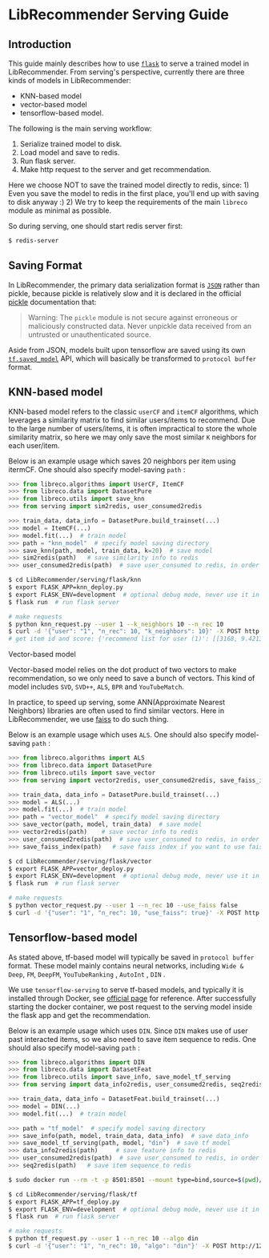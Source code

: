 # LibRecommender Serving Guide

## Introduction

This guide mainly describes how to use [`flask`](<https://flask.palletsprojects.com/en/1.1.x/>) to serve a trained model in LibRecommender. From serving's perspective, currently there are three kinds of models in LibRecommender: 

+ KNN-based model
+ vector-based model 
+ tensorflow-based model. 

The following is the main serving workflow: 

1. Serialize trained model to disk.
2. Load model and save to redis.
3. Run flask server.
4. Make http request to the server and get recommendation.

Here we choose NOT to save the trained model directly to redis, since:  1) Even you save the model to redis in the first place, you'll end up with saving to disk anyway :)  2) We try to keep the requirements of the main `libreco` module as minimal as possible.

So during serving, one should start redis server first: 

```bash
$ redis-server
```



## Saving Format

In LibRecommender, the primary data serialization format is [`JSON`](<https://www.json.org/json-en.html>) rather than pickle, because pickle is relatively slow and it is declared in the official [pickle](<https://docs.python.org/3.6/library/pickle.html>) documentation that:

> Warning: The `pickle` module is not secure against erroneous or maliciously constructed data. Never unpickle data received from an untrusted or unauthenticated source.

Aside from JSON, models built upon tensorflow are saved using its own [`tf.saved_model`](<https://tensorflow.google.cn/versions/r1.15/api_docs/python/tf/saved_model>) API, which will basically be transformed to `protocol buffer` format.



## KNN-based model

KNN-based model refers to the classic `userCF` and `itemCF` algorithms, which leverages a similarity matrix to find similar users/items to recommend. Due to the large number of users/items, it is often impractical to store the whole similarity matrix, so here we may only save the most similar `K` neighbors for each user/item. 

Below is an example usage which saves 20 neighbors per item using itermCF. One should also specify model-saving `path` : 

```python
>>> from libreco.algorithms import UserCF, ItemCF
>>> from libreco.data import DatasetPure
>>> from libreco.utils import save_knn
>>> from serving import sim2redis, user_consumed2redis

>>> train_data, data_info = DatasetPure.build_trainset(...)
>>> model = ItemCF(...)
>>> model.fit(...)  # train model
>>> path = "knn_model"  # specify model saving directory
>>> save_knn(path, model, train_data, k=20)  # save model
>>> sim2redis(path)	  # save similarity info to redis
>>> user_consumed2redis(path)  # save user_consumed to redis, in order to prevent from recommending items that the user has consumed
```

```bash
$ cd LibRecommender/serving/flask/knn
$ export FLASK_APP=knn_deploy.py
$ export FLASK_ENV=development  # optional debug mode, never use it in production 
$ flask run  # run flask server

# make requests
$ python knn_request.py --user 1 --k_neighbors 10 --n_rec 10  
$ curl -d '{"user": "1", "n_rec": 10, "k_neighbors": 10}' -X POST http://127.0.0.1:5000/item_cf/recommend
# get item id and score: {'recommend list for user (1)': [[3168, 9.421334058046341], [2538, 8.726857960224152], [505, 8.711400210857391], [530, 7.293927997350693], [1339, 7.1917658150196075], [4270, 7.149620413780212], [601, 7.130850255489349], [3808, 6.961166977882385], [2004, 6.635882019996643], [1300, 6.460416287183762]]}
```



Vector-based model

Vector-based model relies on the dot product of two vectors to make recommendation, so we only need to save a bunch of vectors. This kind of model includes `SVD`, `SVD++`, `ALS`, `BPR` and `YouTubeMatch`.

In practice, to speed up serving, some ANN(Approximate Nearest Neighbors) libraries are often used to find similar vectors. Here in LibRecommender, we use [faiss](<https://github.com/facebookresearch/faiss>) to do such thing.

Below is an example usage which uses `ALS`. One should also specify model-saving `path` : 

```python
>>> from libreco.algorithms import ALS
>>> from libreco.data import DatasetPure
>>> from libreco.utils import save_vector
>>> from serving import vector2redis, user_consumed2redis, save_faiss_index

>>> train_data, data_info = DatasetPure.build_trainset(...)
>>> model = ALS(...)
>>> model.fit(...)  # train model
>>> path = "vector_model"  # specify model saving directory
>>> save_vector(path, model, train_data)  # save model
>>> vector2redis(path)	  # save vector info to redis
>>> user_consumed2redis(path)  # save user_consumed to redis, in order to prevent from recommending items that the user has consumed
>>> save_faiss_index(path)   # save faiss index if you want to use faiss
```

```bash
$ cd LibRecommender/serving/flask/vector
$ export FLASK_APP=vector_deploy.py
$ export FLASK_ENV=development  # optional debug mode, never use it in production 
$ flask run  # run flask server

# make requests
$ python vector_request.py --user 1 --n_rec 10 --use_faiss false
$ curl -d '{"user": "1", "n_rec": 10, "use_faiss": true}' -X POST http://127.0.0.1:5000/vector/recommend
```



## Tensorflow-based model 

As stated above, tf-based model will typically be saved in `protocol buffer` format. These model mainly contains neural networks, including `Wide & Deep`,  `FM`,  `DeepFM`, `YouTubeRanking` , `AutoInt` , `DIN` . 

We use `tensorflow-serving` to serve tf-based models, and typically it is installed through Docker, see [official page](<https://github.com/tensorflow/serving>) for reference. After successfully starting the docker container, we post request  to the serving model inside the flask app and get the recommendation.

Below is an example usage which uses `DIN`. Since `DIN` makes use of user past interacted items, so we also need to save item sequence to redis. One should also specify model-saving `path` : 

```python
>>> from libreco.algorithms import DIN
>>> from libreco.data import DatasetFeat
>>> from libreco.utils import save_info, save_model_tf_serving
>>> from serving import data_info2redis, user_consumed2redis, seq2redis

>>> train_data, data_info = DatasetFeat.build_trainset(...)
>>> model = DIN(...)
>>> model.fit(...)  # train model

>>> path = "tf_model"  # specify model saving directory
>>> save_info(path, model, train_data, data_info)  # save data_info
>>> save_model_tf_serving(path, model, "din")  # save tf model
>>> data_info2redis(path)	  # save feature info to redis
>>> user_consumed2redis(path)  # save user_consumed to redis, in order to prevent from recommending items that the user has consumed
>>> seq2redis(path)   # save item sequence to redis
```

```bash
$ sudo docker run --rm -t -p 8501:8501 --mount type=bind,source=$(pwd)/tf_model/din,target=/models/din -e MODEL_NAME=din tensorflow/serving   # start tensorflow-serving, make sure that model is in "tf_model/din" directory, or you can change to other directory

$ cd LibRecommender/serving/flask/tf
$ export FLASK_APP=tf_deploy.py
$ export FLASK_ENV=development  # optional debug mode, never use it in production 
$ flask run  # run flask server

# make requests
$ python tf_request.py --user 1 --n_rec 10 --algo din
$ curl -d '{"user": "1", "n_rec": 10, "algo": "din"}' -X POST http://127.0.0.1:5000/din/recommend
```




